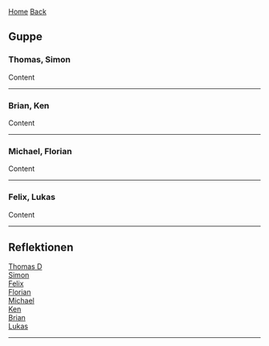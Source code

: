 [Home](home) [Back](DokuSolidus)

## Guppe
### Thomas, Simon
Content
***
### Brian, Ken
Content
***
### Michael, Florian
Content
***
### Felix, Lukas
Content
***


## Reflektionen
[Thomas D](ThomasD)  
[Simon](Simon)  
[Felix](Felix)  
[Florian](Florian)  
[Michael](Michael)  
[Ken](Ken)  
[Brian](Brian)  
[Lukas](Lukas)  
***